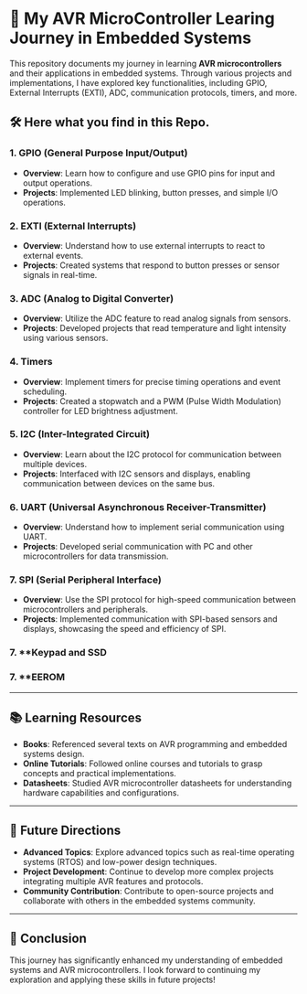 # 🚀 My AVR MicroController Learing Journey in Embedded Systems

This repository documents my journey in learning **AVR microcontrollers** and their applications in embedded systems. Through various projects and implementations, I have explored key functionalities, including GPIO, External Interrupts (EXTI), ADC, communication protocols, timers, and more.

## 🛠️ Here what you find in this Repo.

### 1. **GPIO (General Purpose Input/Output)**
- **Overview**: Learn how to configure and use GPIO pins for input and output operations.
- **Projects**: Implemented LED blinking, button presses, and simple I/O operations.

### 2. **EXTI (External Interrupts)**
- **Overview**: Understand how to use external interrupts to react to external events.
- **Projects**: Created systems that respond to button presses or sensor signals in real-time.

### 3. **ADC (Analog to Digital Converter)**
- **Overview**: Utilize the ADC feature to read analog signals from sensors.
- **Projects**: Developed projects that read temperature and light intensity using various sensors.

### 4. **Timers**
- **Overview**: Implement timers for precise timing operations and event scheduling.
- **Projects**: Created a stopwatch and a PWM (Pulse Width Modulation) controller for LED brightness adjustment.

### 5. **I2C (Inter-Integrated Circuit)**
- **Overview**: Learn about the I2C protocol for communication between multiple devices.
- **Projects**: Interfaced with I2C sensors and displays, enabling communication between devices on the same bus.

### 6. **UART (Universal Asynchronous Receiver-Transmitter)**
- **Overview**: Understand how to implement serial communication using UART.
- **Projects**: Developed serial communication with PC and other microcontrollers for data transmission.

### 7. **SPI (Serial Peripheral Interface)**
- **Overview**: Use the SPI protocol for high-speed communication between microcontrollers and peripherals.
- **Projects**: Implemented communication with SPI-based sensors and displays, showcasing the speed and efficiency of SPI.
  
### 7. **Keypad and SSD

### 7. **EEROM
---

## 📚 Learning Resources

- **Books**: Referenced several texts on AVR programming and embedded systems design.
- **Online Tutorials**: Followed online courses and tutorials to grasp concepts and practical implementations.
- **Datasheets**: Studied AVR microcontroller datasheets for understanding hardware capabilities and configurations.

---

## 📝 Future Directions

- **Advanced Topics**: Explore advanced topics such as real-time operating systems (RTOS) and low-power design techniques.
- **Project Development**: Continue to develop more complex projects integrating multiple AVR features and protocols.
- **Community Contribution**: Contribute to open-source projects and collaborate with others in the embedded systems community.

---

## 🌟 Conclusion

This journey has significantly enhanced my understanding of embedded systems and AVR microcontrollers. I look forward to continuing my exploration and applying these skills in future projects!
